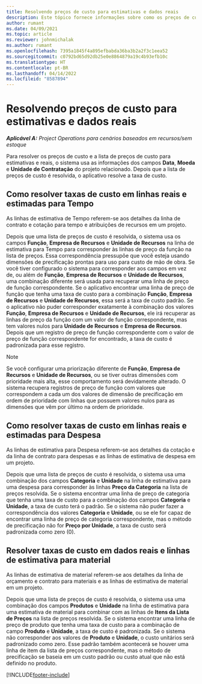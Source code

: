 ```yaml
---
title: Resolvendo preços de custo para estimativas e dados reais
description: Este tópico fornece informações sobre como os preços de custo para estimativas e reais são resolvidos.
author: rumant
ms.date: 04/09/2021
ms.topic: article
ms.reviewer: johnmichalak
ms.author: rumant
ms.openlocfilehash: 7395a1845f4a895efbabda36ba3b2a2f3c1eea52
ms.sourcegitcommit: c0792bd65d92db25e0e8864879a19c4b93efb10c
ms.translationtype: HT
ms.contentlocale: pt-BR
ms.lasthandoff: 04/14/2022
ms.locfileid: "8587894"
---
```

# <a name="resolving-cost-prices-for-estimates-and-actuals"></a>Resolvendo preços de custo para estimativas e dados reais

_**Aplicável A:** Project Operations para cenários baseados em recursos/sem estoque_

Para resolver os preços de custo e a lista de preços de custo para estimativas e reais, o sistema usa as informações dos campos **Data**, **Moeda** e **Unidade de Contratação** do projeto relacionado. Depois que a lista de preços de custo é resolvida, o aplicativo resolve a taxa de custo.

## <a name="resolving-cost-rates-on-actual-and-estimate-lines-for-time"></a>Como resolver taxas de custo em linhas reais e estimadas para Tempo

As linhas de estimativa de Tempo referem-se aos detalhes da linha de contrato e cotação para tempo e atribuições de recursos em um projeto.

Depois que uma lista de preços de custo é resolvida, o sistema usa os campos **Função**, **Empresa de Recursos** e **Unidade de Recursos** na linha de estimativa para Tempo para corresponder às linhas de preço da função na lista de preços. Essa correspondência pressupõe que você esteja usando dimensões de precificação prontas para uso para custo de mão de obra. Se você tiver configurado o sistema para corresponder aos campos em vez de, ou além de **Função**, **Empresa de Recursos** e **Unidade de Recursos**, uma combinação diferente será usada para recuperar uma linha de preço de função correspondente. Se o aplicativo encontrar uma linha de preço de função que tenha uma taxa de custo para a combinação **Função**, **Empresa de Recursos** e **Unidade de Recursos**, essa será a taxa de custo padrão. Se o aplicativo não puder corresponder exatamente à combinação dos valores **Função**, **Empresa de Recursos** e **Unidade de Recursos**, ele irá recuperar as linhas de preço da função com um valor de função correspondente, mas tem valores nulos para **Unidade de Recursos** e **Empresa de Recursos**. Depois que um registro de preço de função correspondente com o valor de preço de função correspondente for encontrado, a taxa de custo é padronizada para esse registro. 

> [!NOTE]
> Se você configurar uma priorização diferente de **Função**, **Empresa de Recursos** e **Unidade de Recursos**, ou se tiver outras dimensões com prioridade mais alta, esse comportamento será devidamente alterado. O sistema recupera registros de preço de função com valores que correspondem a cada um dos valores de dimensão de precificação em ordem de prioridade com linhas que possuem valores nulos para as dimensões que vêm por último na ordem de prioridade.

## <a name="resolving-cost-rates-on-actual-and-estimate-lines-for-expense"></a>Como resolver taxas de custo em linhas reais e estimadas para Despesa

As linhas de estimativa para Despesa referem-se aos detalhes da cotação e da linha de contrato para despesas e as linhas de estimativa de despesa em um projeto.

Depois que uma lista de preços de custo é resolvida, o sistema usa uma combinação dos campos **Categoria** e **Unidade** na linha de estimativa para uma despesa para corresponder às linhas **Preço da Categoria** na lista de preços resolvida. Se o sistema encontrar uma linha de preço de categoria que tenha uma taxa de custo para a combinação dos campos **Categoria** e **Unidade**, a taxa de custo terá o padrão. Se o sistema não puder fazer a correspondência dos valores **Categoria** e **Unidade**, ou se ele for capaz de encontrar uma linha de preço de categoria correspondente, mas o método de precificação não for **Preço por Unidade**, a taxa de custo será padronizada como zero (0).

## <a name="resolving-cost-rates-on-actual-and-estimate-lines-for-material"></a>Resolver taxas de custo em dados reais e linhas de estimativa para material

As linhas de estimativa de material referem-se aos detalhes da linha de orçamento e contrato para materiais e as linhas de estimativa de material em um projeto.

Depois que uma lista de preços de custo é resolvida, o sistema usa uma combinação dos campos **Produtos** e **Unidade** na linha de estimativa para uma estimativa de material para combinar com as linhas de **Itens da Lista de Preços** na lista de preços resolvida. Se o sistema encontrar uma linha de preço de produto que tenha uma taxa de custo para a combinação de campo **Produto** e **Unidade**, a taxa de custo é padronizada. Se o sistema não corresponder aos valores de **Produto** e **Unidade**, o custo unitários será padronizado como zero. Esse padrão também acontecerá se houver uma linha de item da lista de preços correspondente, mas o método de precificação se baseia em um custo padrão ou custo atual que não está definido no produto.

[!INCLUDE[footer-include](../includes/footer-banner.md)]
